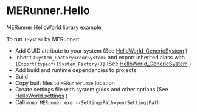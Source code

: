 # MERunner.Hello
MERunner HelloWorld library example

To run `ISystem` by MERunner:
  - Add GUID attribute to your system (See [HelloWorld_GenericSystem](MERunner.Hello/Sources/HelloWorld_GenericSystem.cs) )
  - Inherit `TSystem_Factory<YourSystem>` and export inherited class with `[Export(typeof(ISystem_Factory))]` (See [HelloWorld_GenericSystem](MERunner.Hello/Sources/HelloWorld_GenericSystem.cs) )
  - Add build and runtime dependencies to projects
  - Build
  - Copy built files to `MERunner.exe` location
  - Create settings file with system guids and other options (See [HelloWorld.settings](MERunner.Hello/HelloWorld.settings) )
  - Call `mono MERunner.exe --SettingsPath=yourSettingsPath`
